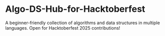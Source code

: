 # Algo-DS-Hub-for-Hacktoberfest
A beginner-friendly collection of algorithms and data structures in multiple languages. Open for Hacktoberfest 2025 contributions!

